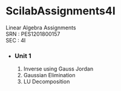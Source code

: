 # ScilabAssignments4I
Linear Algebra Assignments<br>
SRN :  PES1201800157<br>
SEC :  4I
<ul>
  <li><h3>Unit 1</h3></li>
  <ol type="1">
    <li>Inverse using Gauss Jordan </li>
    <li>Gaussian Elimination</li>
    <li>LU Decomposition</li>
  </ol> 
</ul>
